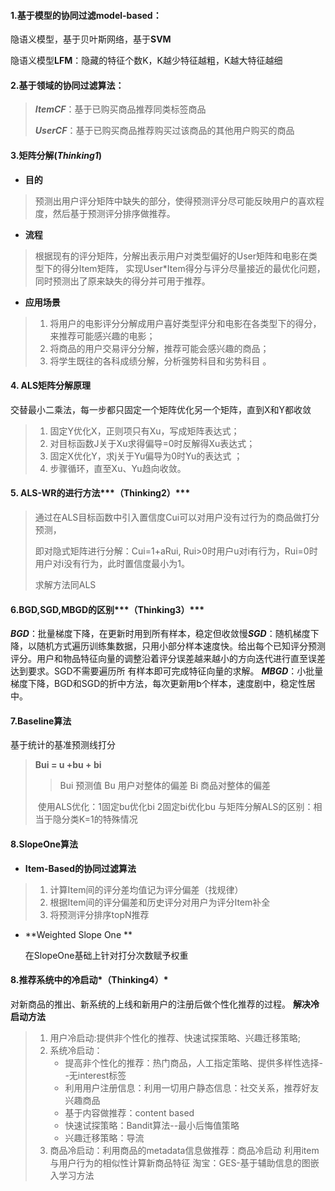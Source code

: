 #### 1.基于模型的协同过滤model-based：

隐语义模型，基于贝叶斯网络，基于**SVM**

隐语义模型**LFM**：隐藏的特征个数K，K越少特征越粗，K越大特征越细

#### 2.基于领域的协同过滤算法：

> ***ItemCF***：基于已购买商品推荐同类标签商品
>
> ***UserCF***：基于已购买商品推荐购买过该商品的其他用户购买的商品

#### 3.矩阵分解(***Thinking1***)

- **目的**

> 预测出用户评分矩阵中缺失的部分，使得预测评分尽可能反映用户的喜欢程度，然后基于预测评分排序做推荐。  

- **流程**

> 根据现有的评分矩阵，分解出表示用户对类型偏好的User矩阵和电影在类型下的得分Item矩阵， 实现User*Item得分与评分尽量接近的最优化问题，同时预测出了原来缺失的得分并可用于推荐。

- **应用场景**

> 1. 将用户的电影评分分解成用户喜好类型评分和电影在各类型下的得分，来推荐可能感兴趣的电影；
> 2. 将商品的用户交易评分分解，推荐可能会感兴趣的商品；
> 3. 将学生既往的各科成绩分解，分析强势科目和劣势科目 。

#### 4. ALS矩阵分解原理

交替最小二乘法，每一步都只固定一个矩阵优化另一个矩阵，直到X和Y都收敛

> 1. 固定Y优化X，正则项只有Xu，写成矩阵表达式；
> 2. 对目标函数J关于Xu求得偏导=0时反解得Xu表达式；
> 3. 固定X优化Y，求j关于Yu偏导为0时Yu的表达式 ；
> 4. 步骤循环，直至Xu、Yu趋向收敛。

#### 5. ALS-WR的进行方法***（Thinking2）***

> 通过在ALS目标函数中引入置信度Cui可以对用户没有过行为的商品做打分预测，
>
> 即对隐式矩阵进行分解：Cui=1+aRui,   Rui>0时用户u对i有行为，Rui=0时用户对i没有行为，此时置信度最小为1。
>
> 求解方法同ALS

#### 6.BGD,SGD,MBGD的区别***（Thinking3）***

​	***BGD***：批量梯度下降，在更新时用到所有样本，稳定但收敛慢
​	***SGD***：随机梯度下降，以随机方式遍历训练集数据，只用小部分样本速度快。给出每个已知评分预测评分。
​          	用户和物品特征向量的调整沿着评分误差越来越小的方向迭代进行直至误差达到要求。SGD不需要遍历所			  有样本即可完成特征向量的求解。
​	***MBGD***：小批量梯度下降，BGD和SGD的折中方法，每次更新用b个样本，速度剧中，稳定性居中。

#### 7.Baseline算法

基于统计的基准预测线打分

>  **Bui = u +bu + bi** 
>
> > Bui 预测值
> > Bu 用户对整体的偏差
> > Bi  商品对整体的偏差
>
> ​	使用ALS优化：1固定bu优化bi  2固定bi优化bu
> ​	与矩阵分解ALS的区别：相当于隐分类K=1的特殊情况

#### 8.SlopeOne算法

- **Item-Based的协同过滤算法**

>  	1. 计算Item间的评分差均值记为评分偏差（找规律）
>  	2. 根据Item间的评分偏差和历史评分对用户为评分Item补全
>  	3. 将预测评分排序topN推荐

- **Weighted Slope One **

  在SlopeOne基础上针对打分次数赋予权重



#### 8.推荐系统中的冷启动*（Thinking4）*

对新商品的推出、新系统的上线和新用户的注册后做个性化推荐的过程。
**解决冷启动方法**

> 1. 用户冷启动:提供非个性化的推荐、快速试探策略、兴趣迁移策略;
> 2. 系统冷启动：
>    - 提高非个性化的推荐：热门商品，人工指定策略、提供多样性选择--无interest标签
>    - 利用用户注册信息：利用一切用户静态信息：社交关系，推荐好友兴趣商品
>    - 基于内容做推荐：content based
>    - 快速试探策略：Bandit算法--最小后悔值策略
>    - 兴趣迁移策略：导流
> 3. 商品冷启动：利用商品的metadata信息做推荐：商品冷启动
>    			   利用item与用户行为的相似性计算新商品特征
>       			   淘宝：GES-基于辅助信息的图嵌入学习方法